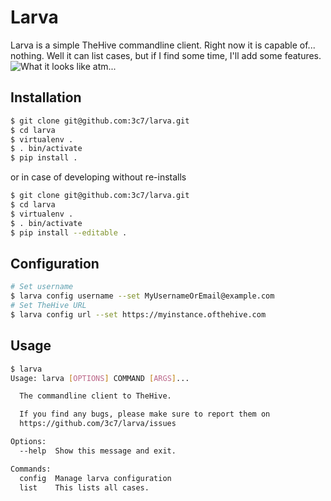 # Larva

Larva is a simple TheHive commandline client. Right now it is capable of... nothing. Well it can list cases, but if I find some time, I'll add some features.
![What it looks like atm...](https://s4.postimg.org/77nconswt/Screenshot_from_2017-07-06_20.56.56.png)
## Installation
```bash
$ git clone git@github.com:3c7/larva.git
$ cd larva
$ virtualenv .
$ . bin/activate 
$ pip install .
```

or in case of developing without re-installs

```bash
$ git clone git@github.com:3c7/larva.git
$ cd larva
$ virtualenv .
$ . bin/activate
$ pip install --editable .
```
## Configuration
```bash
# Set username
$ larva config username --set MyUsernameOrEmail@example.com
# Set TheHive URL
$ larva config url --set https://myinstance.ofthehive.com
```

## Usage
```bash
$ larva
Usage: larva [OPTIONS] COMMAND [ARGS]...

  The commandline client to TheHive.

  If you find any bugs, please make sure to report them on
  https://github.com/3c7/larva/issues

Options:
  --help  Show this message and exit.

Commands:
  config  Manage larva configuration
  list    This lists all cases.
```
